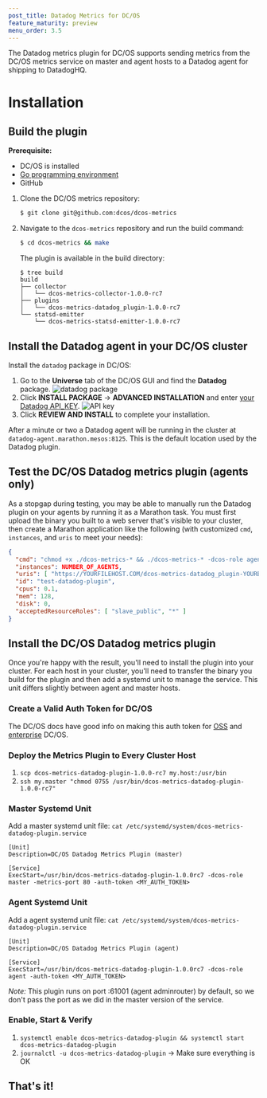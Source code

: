 ```yaml
---
post_title: Datadog Metrics for DC/OS
feature_maturity: preview
menu_order: 3.5
---
```


The Datadog metrics plugin for DC/OS supports sending metrics from the DC/OS metrics service on master and agent hosts to a Datadog agent for shipping to DatadogHQ.

# Installation

## Build the plugin

**Prerequisite:** 
- DC/OS is installed
- [Go programming environment](https://golang.org/doc/install)
- GitHub

1. Clone the DC/OS metrics repository:

   ```bash
   $ git clone git@github.com:dcos/dcos-metrics
   ```
   
1. Navigate to the `dcos-metrics` repository and run the build command:

   ```bash
   $ cd dcos-metrics && make
   ```

   The plugin is available in the build directory:

   ```
   $ tree build
   build
   ├── collector
   │   └── dcos-metrics-collector-1.0.0-rc7
   ├── plugins
   │   └── dcos-metrics-datadog_plugin-1.0.0-rc7
   └── statsd-emitter
       └── dcos-metrics-statsd-emitter-1.0.0-rc7
   ```

## Install the Datadog agent in your DC/OS cluster

Install the `datadog` package in DC/OS:

1.  Go to the **Universe** tab of the DC/OS GUI and find the **Datadog** package. 
    ![datadog package](/docs/1.9/administration/monitoring/metrics/img/datadog-package.png)
1.  Click **INSTALL PACKAGE** -> **ADVANCED INSTALLATION** and enter [your Datadog API_KEY](https://app.datadoghq.com/account/settings#api).
    ![API key](/docs/1.9/administration/monitoring/metrics/img/datadog-api-key.png)
1.  Click **REVIEW AND INSTALL** to complete your installation.

After a minute or two a Datadog agent will be running in the cluster at `datadog-agent.marathon.mesos:8125`. This is the default location used by the Datadog plugin.

## Test the DC/OS Datadog metrics plugin (agents only)
As a stopgap during testing, you may be able to manually run the Datadog plugin on your agents by running it as a Marathon task. You must first upload the binary you built to a web server that's visible to your cluster, then create a Marathon application like the following (with customized `cmd`, `instances`, and `uris` to meet your needs):

```json
{
  "cmd": "chmod +x ./dcos-metrics-* && ./dcos-metrics-* -dcos-role agent -auth-token <CONTENT OF 'dcos config show core.dcos_acs_token'>",
  "instances": NUMBER_OF_AGENTS,
  "uris": [ "https://YOURFILEHOST.COM/dcos-metrics-datadog_plugin-YOURBUILDVERSION" ],
  "id": "test-datadog-plugin",
  "cpus": 0.1,
  "mem": 128,
  "disk": 0,
  "acceptedResourceRoles": [ "slave_public", "*" ]
}
```

## Install the DC/OS Datadog metrics plugin
Once you're happy with the result, you'll need to install the plugin into your cluster. For each host in your cluster, you'll need to transfer the binary you build for the plugin and then add a systemd unit to manage the service. This unit differs slightly between agent and master hosts.

### Create a Valid Auth Token for DC/OS
The DC/OS docs have good info on making this auth token for [OSS](https://dcos.io/docs/1.7/administration/id-and-access-mgt/managing-authentication/) and [enterprise](https://docs.mesosphere.com/1.8/administration/id-and-access-mgt/service-auth/custom-service-auth/) DC/OS.

### Deploy the Metrics Plugin to Every Cluster Host
1. `scp dcos-metrics-datadog-plugin-1.0.0-rc7 my.host:/usr/bin`
1. `ssh my.master "chmod 0755 /usr/bin/dcos-metrics-datadog-plugin-1.0.0-rc7"`

### Master Systemd Unit
Add a master systemd unit file: `cat /etc/systemd/system/dcos-metrics-datadog-plugin.service`

```
[Unit]
Description=DC/OS Datadog Metrics Plugin (master)

[Service]
ExecStart=/usr/bin/dcos-metrics-datadog-plugin-1.0.0rc7 -dcos-role master -metrics-port 80 -auth-token <MY_AUTH_TOKEN>
```

### Agent Systemd Unit
Add a agent systemd unit file: `cat /etc/systemd/system/dcos-metrics-datadog-plugin.service`

```
[Unit]
Description=DC/OS Datadog Metrics Plugin (agent)

[Service]
ExecStart=/usr/bin/dcos-metrics-datadog-plugin-1.0.0rc7 -dcos-role agent -auth-token <MY_AUTH_TOKEN>
```

*Note:* This plugin runs on port :61001 (agent adminrouter) by default, so we don't pass the port as we did in the master version of the service.

### Enable, Start & Verify

1. `systemctl enable dcos-metrics-datadog-plugin && systemctl start dcos-metrics-datadog-plugin`
1. `journalctl -u dcos-metrics-datadog-plugin` -> Make sure everything is OK

## That's it!